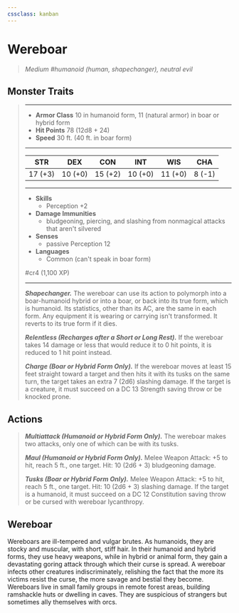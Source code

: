 ```yaml
---
cssclass: kanban
---
```


# Wereboar
>*Medium #humanoid (human, shapechanger), neutral evil*
## Monster Traits
>___
>- **Armor Class** 10 in humanoid form, 11 (natural armor) in boar or hybrid form
>- **Hit Points** 78 (12d8 + 24)
>- **Speed** 30 ft. (40 ft. in boar form)
>___
>|STR|DEX|CON|INT|WIS|CHA|
>|:---:|:---:|:---:|:---:|:---:|:---:|
>|17 (+3)|10 (+0)|15 (+2)|10 (+0)|11 (+0)|8 (-1)|
>___
>- **Skills**
>	 - Perception +2
>- **Damage Immunities**
>	 - bludgeoning, piercing, and slashing from nonmagical attacks that aren't silvered
>- **Senses**
>	 - passive Perception 12
>- **Languages**
>	 - Common (can't speak in boar form)
>
> #cr4 (1,100 XP)
>___
>***Shapechanger.*** The wereboar can use its action to polymorph into a boar-humanoid hybrid or into a boar, or back into its true form, which is humanoid. Its statistics, other than its AC, are the same in each form. Any equipment it is wearing or carrying isn't transformed. It reverts to its true form if it dies.  
>
>***Relentless (Recharges after a Short or Long Rest).*** If the wereboar takes 14 damage or less that would reduce it to 0 hit points, it is reduced to 1 hit point instead.  
>
>***Charge (Boar or Hybrid Form Only).*** If the wereboar moves at least 15 feet straight toward a target and then hits it with its tusks on the same turn, the target takes an extra 7 (2d6) slashing damage. If the target is a creature, it must succeed on a DC 13 Strength saving throw or be knocked prone.  
>
## Actions
>***Multiattack (Humanoid or Hybrid Form Only).*** The wereboar makes two attacks, only one of which can be with its tusks.  
>
>***Maul (Humanoid or Hybrid Form Only).*** Melee Weapon Attack: +5 to hit, reach 5 ft., one target. Hit: 10 (2d6 + 3) bludgeoning damage.  
>
>***Tusks (Boar or Hybrid Form Only).*** Melee Weapon Attack: +5 to hit, reach 5 ft., one target. Hit: 10 (2d6 + 3) slashing damage. If the target is a humanoid, it must succeed on a DC 12 Constitution saving throw or be cursed with wereboar lycanthropy.
## Wereboar
Wereboars are ill-tempered and vulgar brutes. As humanoids, they are stocky and muscular, with short, stiff hair. In their humanoid and hybrid forms, they use heavy weapons, while in hybrid or animal form, they gain a devastating goring attack through which their curse is spread. A wereboar infects other creatures indiscriminately, relishing the fact that the more its victims resist the curse, the more savage and bestial they become.
Wereboars live in small family groups in remote forest areas, building ramshackle huts or dwelling in caves. They are suspicious of strangers but sometimes ally themselves with orcs.
